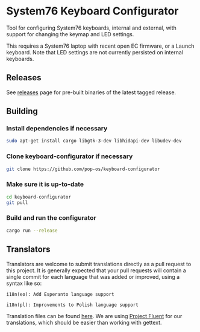 # System76 Keyboard Configurator

Tool for configuring System76 keyboards, internal and external, with support for changing the keymap and LED settings.

This requires a System76 laptop with recent open EC firmware, or a Launch keyboard. Note that LED settings are not currently persisted on internal keyboards.

## Releases

See [releases](https://github.com/pop-os/keyboard-configurator/releases) page for pre-built binaries of the latest tagged release.

## Building

### Install dependencies if necessary

```bash
sudo apt-get install cargo libgtk-3-dev libhidapi-dev libudev-dev
```

### Clone keyboard-configurator if necessary

```bash
git clone https://github.com/pop-os/keyboard-configurator
```

### Make sure it is up-to-date

```bash
cd keyboard-configurator
git pull
```

### Build and run the configurator

```bash
cargo run --release
```

## Translators

Translators are welcome to submit translations directly as a pull request to this project. It is generally expected that your pull requests will contain a single commit for each language that was added or improved, using a syntax like so:

```text
i18n(eo): Add Esperanto language support
```

```text
i18n(pl): Improvements to Polish language support
```

Translation files can be found [here](./i18n/). We are using [Project Fluent](https://projectfluent.org) for our translations, which should be easier than working with gettext.
